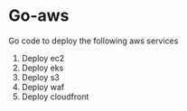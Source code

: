 # Go-aws
Go code to deploy the following aws services

1. Deploy ec2
2. Deploy eks
3. Deploy s3
4. Deploy waf 
5. Deploy cloudfront
